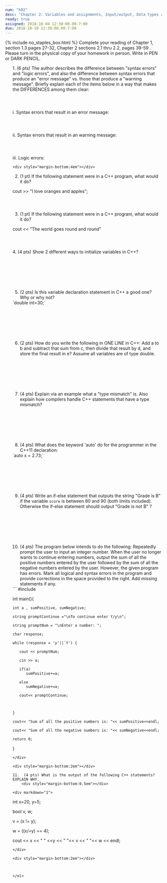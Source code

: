 ```yaml
---
num: "h02"
desc: "Chapter 2: Variables and assignments, Input/output, Data types and expressions, Simple flow control"
ready: true
assigned: 2018-10-04 12:30:00.00-7:00
due: 2018-10-10 12:30:00.00-7:00
---
```

{% include no_staples_box.html %}
Complete your reading of Chapter 1, section 1.3 pages 27-32, Chapter 2 sections 2.1 thru 2.2, pages 39-59 . Please turn in the physical copy of your homework in person. Write in PEN or DARK PENCIL.

<ol markdown="1">
1. (6 pts) The author describes the difference between "syntax errors" and "logic errors", and also the difference between syntax errors that produce an "error message" vs. those that produce a "warning message".  Briefly explain each of the items below in a way that makes the DIFFERENCES among them clear:
    <div style="margin-bottom:4em"></div>

  i. Syntax errors that result in an error message:
    <div style="margin-bottom:4em"></div>
  ii. Syntax errors that result in an warning message:
    <div style="margin-bottom:4em"></div>
  iii. Logic errors:

    <div style="margin-bottom:4em"></div>

2.	(1 pt) If the following statement were in a C++ program, what would it do?  
    <div style="margin-bottom:0.5em"></div>
cout >> "I love oranges and apples";

  <div style="margin-bottom:4em"></div>

3.	(1 pt) If the following statement were in a C++ program, what would it do?
  <div style="margin-bottom:1em"></div>
cout << "The world goes round and round"
  <div style="margin-bottom:4em"></div>

<div class="pagebreak"></div>
<div style="margin-bottom:4em"></div>
4.  (4 pts) Show 2 different ways to initialize variables in C++?
  <div style="margin-bottom:8em"></div>

5.  (2 pts) Is this variable declaration statement in C++ a good one? Why or why not?
<div markdown="1">
`double int=30;`
</div>
  <div style="margin-bottom:8em"></div>

6.  (2 pts) How do you write the following in ONE LINE in C++: Add a to b and subtract that sum from c, then divide that result by d, and store the final result in e? Assume all variables are of type double.
  <div style="margin-bottom:8em"></div>


7.  (4 pts) Explain via an example what a "type mismatch" is. Also explain how compilers handle C++ statements that have a type mismatch?

  <div style="margin-bottom:8em"></div>

8.  (4 pts) What does the keyword 'auto' do for the programmer in the C++11 declaration:
<div markdown="1">
  `auto x = 2.73;`
</div>
<div style="margin-bottom:8em"></div>

9. (4 pts) Write an if-else statement that outputs the string "Grade is B" if the variable `score` is between 80 and 90 (both limits included). Otherwise the if-else statement should output "Grade is not B" ?
<div style="margin-bottom:8em"></div>

<div class="pagebreak"></div>
<div style="margin-bottom:4em"></div>

10.  (4 pts) The program below intends to do the following: Repeatedly prompt the user to input an integer number. When the user no longer wants to continue entering numbers, output the sum of all the positive numbers entered by the user followed by the sum of all the negative numbers entered by the user. However, the given program has errors. Mark all logical and syntax errors in the program and provide corrections in the space provided to the right. Add missing statements if any.

<div markdown="1">
```
#include <iostream>

int main(){

    int a , sumPositive, sumNegative;

    string promptContinue ="\nTo continue enter Y/y\n";

    string promptNum = "\nEnter a number: ";

    char response;

    while (response = 'y'||`Y') {

       cout << promptNum;

       cin >> a;

       if(a)
          sumPositive+=a;

       else
          sumNegative+=a;

       cout<< promptContinue;



    }

    cout<< "Sum of all the positive numbers is: "<< sumPositive<<endl;

    cout<< "Sum of all the negative numbers is: "<< sumNegative<<endl;

    return 0;
}
```
</div>

<div style="margin-bottom:2em"></div>

11.  (4 pts) What is the output of the following C++ statements? EXPLAIN WHY.
    <div style="margin-bottom:0.5em"></div>

<div markdown="1">

```
int x=20, y=5;

bool v, w;

v = (x != y);

w = ((x/=y) == 4);

cout << x << " " <<y << " "<< v << " "<< w << endl;

```
</div>

<div style="margin-bottom:2em"></div>



</ol>
